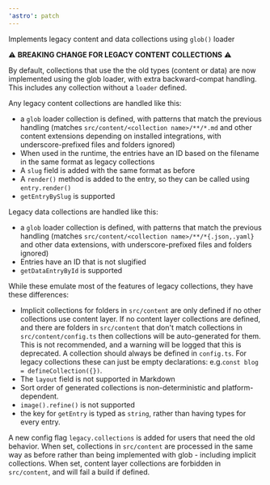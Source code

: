 ```yaml
---
'astro': patch
---
```


Implements legacy content and data collections using `glob()` loader

:warning: **BREAKING CHANGE FOR LEGACY CONTENT COLLECTIONS** :warning:

By default, collections that use the the old types (content or data) are now implemented using the glob loader, with extra backward-compat handling. This includes any collection without a `loader` defined.

Any legacy content collections are handled like this:

- a `glob` loader collection is defined, with patterns that match the previous handling (matches `src/content/<collection name>/**/*.md` and other content extensions depending on installed integrations, with underscore-prefixed files and folders ignored)
- When used in the runtime, the entries have an ID based on the filename in the same format as legacy collections
- A `slug` field is added with the same format as before
- A `render()` method is added to the entry, so they can be called using `entry.render()`
- `getEntryBySlug` is supported

Legacy data collections are handled like this:

- a `glob` loader collection is defined, with patterns that match the previous handling (matches `src/content/<collection name>/**/*{.json,.yaml}` and other data extensions, with underscore-prefixed files and folders ignored)
- Entries have an ID that is not slugified
- `getDataEntryById` is supported

While these emulate most of the features of legacy collections, they have these differences:

- Implicit collections for folders in `src/content` are only defined if no other collections use content layer. If no content layer collections are defined, and there are folders in `src/content` that don't match collections in `src/content/config.ts` then collections will be auto-generated for them. This is not recommended, and a warning will be logged that this is deprecated. A collection should always be defined in `config.ts`. For legacy collections these can just be empty declarations: e.g.`const blog = defineCollection({})`. 
- The `layout` field is not supported in Markdown
- Sort order of generated collections is non-deterministic and platform-dependent.
- `image().refine()` is not supported
- the key for `getEntry` is typed as `string`, rather than having types for every entry.

A new config flag `legacy.collections` is added for users that need the old behavior. When set, collections in `src/content` are processed in the same way as before rather than being implemented with glob - including implicit collections. When set, content layer collections are forbidden in `src/content`, and will fail a build if defined.
